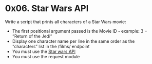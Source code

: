 # 0x06. Star Wars API

Write a script that prints all characters of a Star Wars movie:

- The first positional argument passed is the Movie ID - example: 3 = “Return of the Jedi”
- Display one character name per line in the same order as the “characters” list in the /films/ endpoint
- You must use the [Star wars API](https://intranet.alxswe.com/rltoken/gh_NaSUk9QlXHVoACFU-tg)
- You must use the request module
